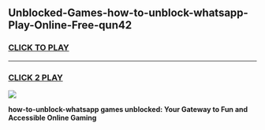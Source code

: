 
## Unblocked-Games-how-to-unblock-whatsapp-Play-Online-Free-qun42
<h3>
<a href="https://premium76.site?title=how-to-unblock-whatsapp&ref=26A">CLICK TO PLAY</a></h3>
<hr>

<h3>
<a href="https://premium76.site?title=how-to-unblock-whatsapp&ref=26A">CLICK 2 PLAY</a>
  
</h3>

<a href="https://premium76.site?title=how-to-unblock-whatsapp&ref=26A"><img src="https://clearcache.store/games.png"></a>


**how-to-unblock-whatsapp games unblocked: Your Gateway to Fun and Accessible Online Gaming**
